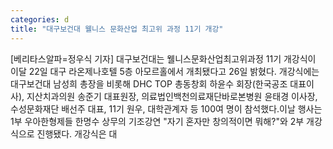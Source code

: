 ```yaml
---
categories: d
title: "대구보건대 웰니스 문화산업 최고위 과정 11기 개강"
---
```

[베리타스알파=정우식 기자] 대구보건대는 웰니스문화산업최고위과정 11기 개강식이 이달 22일 대구 라온제나호텔 5층 아모르홀에서 개최됐다고 26일 밝혔다. 개강식에는 대구보건대 남성희 총장을 비롯해 DHC TOP 총동창회 하윤수 회장(한국공조 대표이사), 지산치과의원 송준기 대표원장, 의료법인백천의료재단바로본병원 윤태경 이사장, 수성문화재단 배선주 대표, 11기 원우, 대학관계자 등 100여 명이 참석했다.이날 행사는 1부 우아한형제들 한명수 상무의 기조강연 "자기 혼자만 창의적이면 뭐해?"와 2부 개강식으로 진행됐다. 개강식은 대